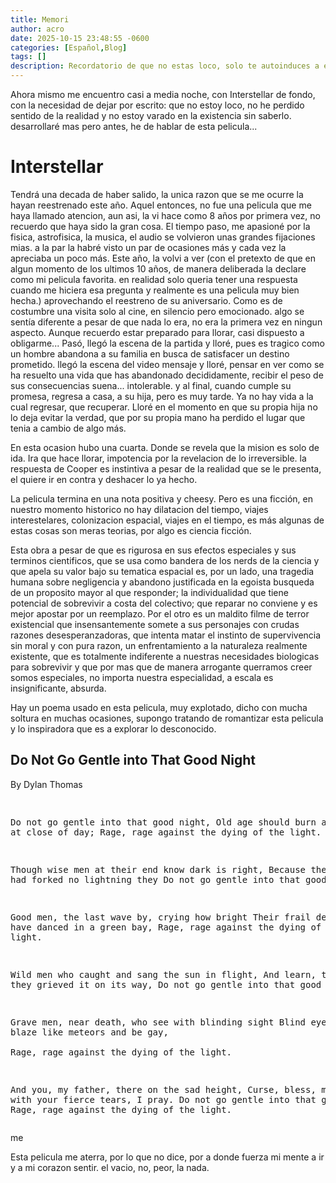 ```yaml
---
title: Memori
author: acro
date: 2025-10-15 23:48:55 -0600
categories: [Español,Blog]
tags: []
description: Recordatorio de que no estas loco, solo te autoinduces a esas condiciones por "curiosidad"
---
```


Ahora mismo me encuentro casi a media noche, con Interstellar de fondo, con la necesidad de dejar por escrito:
que no estoy loco, no he perdido sentido de la realidad y no estoy varado en la existencia sin saberlo.
desarrollaré mas pero antes, he de hablar de esta pelicula...

# Interstellar

Tendrá una decada de haber salido, la unica razon que se me ocurre la hayan reestrenado este año. Aquel entonces, no fue una pelicula que me haya llamado atencion, aun asi, la vi hace como 8 años por primera vez, no recuerdo que haya sido la gran cosa. 
El tiempo paso, me apasioné por la fisica, astrofisica, la musica, el audio se volvieron unas grandes fijaciones mias. a la par la habré visto un par de ocasiones más y cada vez la apreciaba un poco más.
Este año, la volvi a ver (con el pretexto de que en algun momento de los ultimos 10 años, de manera deliberada la declare como mi pelicula favorita. en realidad solo queria tener una respuesta cuando me hiciera esa pregunta y realmente es una pelicula muy bien hecha.) aprovechando el reestreno de su aniversario.
Como es de costumbre una visita solo al cine, en silencio pero emocionado. algo se sentía diferente a pesar de que nada lo era, no era la primera vez en ningun aspecto. Aunque recuerdo estar preparado para llorar, casi dispuesto a obligarme...
Pasó, llegó la escena de la partida y lloré, pues es tragico como un hombre abandona a su familia en busca de satisfacer un destino prometido. 
llegó la escena del video mensaje y lloré, pensar en ver como se ha resuelto una vida que has abandonado decididamente, recibir el peso de sus consecuencias suena... intolerable. 
y al final, cuando cumple su promesa, regresa a casa, a su hija, pero es muy tarde. Ya no hay vida a la cual regresar, que recuperar. Lloré en el momento en que su propia hija no lo deja evitar la verdad, que por su propia mano ha perdido el lugar que tenia a cambio de algo más.

En esta ocasion hubo una cuarta. Donde se revela que la mision es solo de ida. Ira que hace llorar, impotencia por la revelacion de lo irreversible. la respuesta de Cooper es instintiva a pesar de la realidad que se le presenta, el quiere ir en contra y deshacer lo ya hecho.

La pelicula termina en una nota positiva y cheesy. Pero es una ficción, en nuestro momento historico no hay dilatacion del tiempo, viajes interestelares, colonizacion espacial, viajes en el tiempo, es más algunas de estas cosas son meras teorias, por algo es ciencia ficción. 

Esta obra a pesar de que es rigurosa en sus efectos especiales y sus terminos cientificos, que se usa como bandera de los nerds de la ciencia y que apela su valor bajo su tematica espacial es, por un lado, una tragedia humana sobre negligencia y abandono justificada en la egoista busqueda de un proposito mayor al que responder; la individualidad que tiene potencial de sobrevivir a costa del colectivo; que reparar no conviene y es mejor apostar por un reemplazo. Por el otro es un maldito filme de terror existencial que insensantemente somete a sus personajes con crudas razones desesperanzadoras, que intenta matar el instinto de supervivencia sin moral y con pura razon, un enfrentamiento a la naturaleza realmente existente, que es totalmente indiferente a nuestras necesidades biologicas para sobrevivir y que por mas que de manera arrogante querramos creer somos especiales, no importa nuestra especialidad, a escala es insignificante, absurda.

Hay un poema usado en esta pelicula, muy explotado, dicho con mucha soltura en muchas ocasiones, supongo tratando de romantizar esta pelicula y lo inspiradora que es a explorar lo desconocido. 

## Do Not Go Gentle into That Good Night
By Dylan Thomas

<div class="poema">
<pre>

Do not go gentle into that good night,
Old age should burn and rave at close of day;
Rage, rage against the dying of the light.

Though wise men at their end know dark is right,
Because their words had forked no lightning they
Do not go gentle into that good night.

Good men, the last wave by, crying how bright
Their frail deeds might have danced in a green bay,
Rage, rage against the dying of the light.

Wild men who caught and sang the sun in flight,
And learn, too late, they grieved it on its way,
Do not go gentle into that good night.

Grave men, near death, who see with blinding sight
Blind eyes could blaze like meteors and be gay,   
Rage, rage against the dying of the light.

And you, my father, there on the sad height,
Curse, bless, me now with your fierce tears, I pray.
Do not go gentle into that good night.
Rage, rage against the dying of the light.
</pre>
</div>

me 



Esta pelicula me aterra, por lo que no dice, por a donde fuerza mi mente a ir y a mi corazon sentir. 
el vacio, no, peor, la nada.
